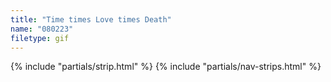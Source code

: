 ```yaml
---
title: "Time times Love times Death"
name: "080223"
filetype: gif
---
```


{% include "partials/strip.html" %}
{% include "partials/nav-strips.html" %}